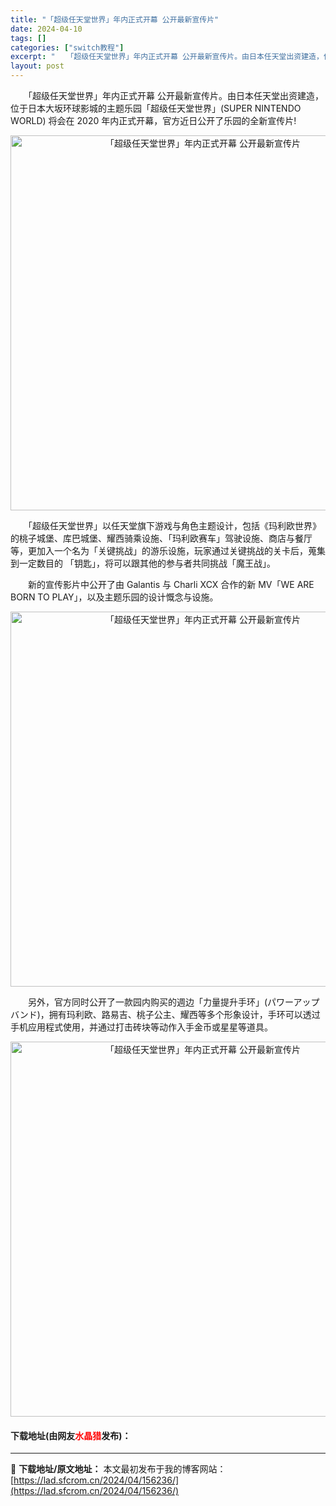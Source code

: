 ```yaml
---
title: "「超级任天堂世界」年内正式开幕 公开最新宣传片"
date: 2024-04-10
tags: []
categories: ["switch教程"]
excerpt: "　　「超级任天堂世界」年内正式开幕 公开最新宣传片。由日本任天堂出资建造，位于日本大坂环球影城的主题乐园「超级任天堂世界」(SUPER NINTENDO WORLD) 将会在 2020 年内正式开幕，官方近日公开了乐园的全新宣传片! 　　「超级任天堂世界」以任天堂旗下游戏与角色主题设计，包括《玛利欧&hellip;"
layout: post
---
```


 <p>　　「超级任天堂世界」年内正式开幕 公开最新宣传片。由日本任天堂出资建造，位于日本大坂环球影城的主题乐园「超级任天堂世界」(SUPER NINTENDO WORLD) 将会在 2020 年内正式开幕，官方近日公开了乐园的全新宣传片!</p> <p align="center"><img align="" border="0" src="https://lad.sfcrom.cn/wp-content/uploads/2024/04/20240410_66162ab0a4f37.webp" width="600" alt="「超级任天堂世界」年内正式开幕 公开最新宣传片" /></p> <p>　　「超级任天堂世界」以任天堂旗下游戏与角色主题设计，包括《玛利欧世界》的桃子城堡、库巴城堡、耀西骑乘设施、「玛利欧赛车」驾驶设施、商店与餐厅等，更加入一个名为「关键挑战」的游乐设施，玩家通过关键挑战的关卡后，蒐集到一定数目的 「钥匙」，将可以跟其他的参与者共同挑战「魔王战」。</p> <p>　　新的宣传影片中公开了由 Galantis 与 Charli XCX 合作的新 MV「WE ARE BORN TO PLAY」，以及主题乐园的设计慨念与设施。</p> <p align="center"><img align="" border="0" src="https://lad.sfcrom.cn/wp-content/uploads/2024/04/20240410_66162ab0efd68.webp" width="600" alt="「超级任天堂世界」年内正式开幕 公开最新宣传片" /></p> <p>　　另外，官方同时公开了一款园内购买的週边「力量提升手环」(パワーアップバンド)，拥有玛利欧、路易吉、桃子公主、耀西等多个形象设计，手环可以透过手机应用程式使用，并通过打击砖块等动作入手金币或星星等道具。</p> <p align="center"><img align="" border="0" src="https://lad.sfcrom.cn/wp-content/uploads/2024/04/20240410_66162ab1512e6.webp" width="600" alt="「超级任天堂世界」年内正式开幕 公开最新宣传片" /></p> <p><h4>下载地址(由网友<font color="red">水晶猎</font>发布)：</h4></p> 

---
📖 **下载地址/原文地址：** 本文最初发布于我的博客网站：[https://lad.sfcrom.cn/2024/04/156236/](https://lad.sfcrom.cn/2024/04/156236/)
